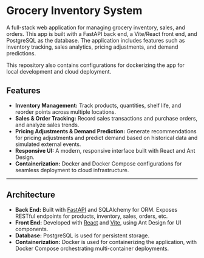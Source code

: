 # Grocery Inventory System

A full-stack web application for managing grocery inventory, sales, and orders. This app is built with a FastAPI back end, a Vite/React front end, and PostgreSQL as the database. The application includes features such as inventory tracking, sales analytics, pricing adjustments, and demand predictions.

This repository also contains configurations for dockerizing the app for local development and cloud deployment.

## Features

- **Inventory Management:** Track products, quantities, shelf life, and reorder points across multiple locations.
- **Sales & Order Tracking:** Record sales transactions and purchase orders, and analyze sales trends.
- **Pricing Adjustments & Demand Prediction:** Generate recommendations for pricing adjustments and predict demand based on historical data and simulated external events.
- **Responsive UI:** A modern, responsive interface built with React and Ant Design.
- **Containerization:** Docker and Docker Compose configurations for seamless deployment to cloud infrastructure.

---

## Architecture

- **Back End:** Built with [FastAPI](https://fastapi.tiangolo.com/) and SQLAlchemy for ORM. Exposes RESTful endpoints for products, inventory, sales, orders, etc.
- **Front End:** Developed with [React](https://reactjs.org/) and [Vite](https://vitejs.dev/), using Ant Design for UI components.
- **Database:** PostgreSQL is used for persistent storage.
- **Containerization:** Docker is used for containerizing the application, with Docker Compose orchestrating multi-container deployments.
